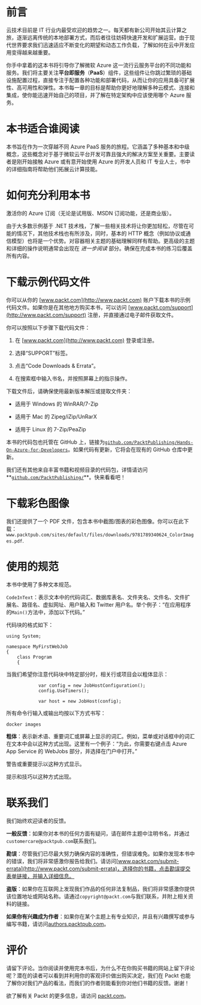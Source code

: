 # 前言

云技术目前是 IT 行业内最受欢迎的趋势之一。每天都有新公司开始其云计算之旅，逐渐远离传统的本地部署方式，而后者往往妨碍快速开发和扩展运营。由于现代世界要求我们迅速适应不断变化的期望和动态工作负载，了解如何在云中开发应用变得越来越重要。

你手中拿着的这本书将引导你了解微软 Azure 这一流行云服务平台的不同功能和服务。我们将主要关注**平台即服务**（**PaaS**）组件，这些组件让你跳过繁琐的基础设施配置过程，直接专注于配置各种功能和部署代码，从而让你的应用具备可扩展性、高可用性和弹性。本书每一章的目标是帮助你更好地理解多种云模式、连接和集成，使你能迅速开始自己的项目，并了解在特定架构中应该使用哪个 Azure 服务。

# 本书适合谁阅读

本书旨在作为一次穿越不同 Azure PaaS 服务的旅程。它涵盖了多种基本和中级概念，这些概念对于基于微软云平台开发可靠且强大的解决方案至关重要。主要读者是刚开始接触 Azure 或有意开始使用 Azure 的开发人员和 IT 专业人士，书中的详细指南将帮助他们拓展云计算技能。

# 如何充分利用本书

激活你的 Azure 订阅（无论是试用版、MSDN 订阅功能，还是商业版）。

由于大多数示例基于 .NET 技术栈，了解一些相关技术将让你更加轻松，尽管在可能的情况下，其他技术栈也有所涉及，同时，基本的 HTTP 概念（例如协议或通信模型）也将是一个优势。对容器相关主题的基础理解同样有帮助。更高级的主题和详细的操作说明通常会出现在 *进一步阅读* 部分。确保在完成本书的练习后覆盖所有内容。

# 下载示例代码文件

你可以从你的 [www.packt.com](http://www.packt.com) 账户下载本书的示例代码文件。如果你是在其他地方购买本书，可以访问 [www.packt.com/support](http://www.packt.com/support) 注册，并直接通过电子邮件获取文件。

你可以按照以下步骤下载代码文件：

1.  在 [www.packt.com](http://www.packt.com) 登录或注册。

1.  选择“SUPPORT”标签。

1.  点击“Code Downloads & Errata”。

1.  在搜索框中输入书名，并按照屏幕上的指示操作。

下载文件后，请确保使用最新版本解压或提取文件夹：

+   适用于 Windows 的 WinRAR/7-Zip

+   适用于 Mac 的 Zipeg/iZip/UnRarX

+   适用于 Linux 的 7-Zip/PeaZip

本书的代码包也托管在 GitHub 上，链接为[`github.com/PacktPublishing/Hands-On-Azure-for-Developers`](https://github.com/PacktPublishing/Hands-On-Azure-for-Developers)。如果代码有更新，它将会在现有的 GitHub 仓库中更新。

我们还有其他来自丰富书籍和视频目录的代码包，详情请访问**[`github.com/PacktPublishing/`](https://github.com/PacktPublishing/)**。快来看看吧！

# 下载彩色图像

我们还提供了一个 PDF 文件，包含本书中截图/图表的彩色图像。你可以在此下载：`www.packtpub.com/sites/default/files/downloads/9781789340624_ColorImages.pdf`.

# 使用的规范

本书中使用了多种文本规范。

`CodeInText`：表示文本中的代码词汇、数据库表名、文件夹名、文件名、文件扩展名、路径名、虚拟网址、用户输入和 Twitter 用户名。举个例子：“在应用程序的`Main()`方法中，添加以下代码。”

代码块的格式如下：

```
using System;

namespace MyFirstWebJob
{
    class Program
    {
```

当我们希望你注意代码块中特定部分时，相关行或项目会以粗体显示：

```
            var config = new JobHostConfiguration();
            config.UseTimers();

            var host = new JobHost(config);
```

所有命令行输入或输出均按以下方式书写：

```
docker images
```

**粗体**：表示新术语、重要词汇或屏幕上显示的词汇。例如，菜单或对话框中的词汇在文本中会以这种方式出现。这里有一个例子：“为此，你需要右键点击 Azure App Service 的 WebJobs 部分，并选择在门户中打开。”

警告或重要提示以这种方式显示。

提示和技巧以这种方式出现。

# 联系我们

我们始终欢迎读者的反馈。

**一般反馈**：如果你对本书的任何方面有疑问，请在邮件主题中注明书名，并通过`customercare@packtpub.com`联系我们。

**勘误**：尽管我们已尽最大努力确保内容的准确性，但错误难免。如果你发现本书中的错误，我们将非常感激你报告给我们。请访问[www.packt.com/submit-errata](http://www.packt.com/submit-errata)，选择你的书籍，点击勘误提交表单链接，并输入详细信息。

**盗版**：如果你在互联网上发现我们作品的任何非法复制品，我们将非常感激你提供该位置地址或网站名称。请通过`copyright@packt.com`与我们联系，并附上相关资料的链接。

**如果你有兴趣成为作者**：如果你在某个主题上有专业知识，并且有兴趣撰写或参与编写书籍，请访问[authors.packtpub.com](http://authors.packtpub.com/)。

# 评价

请留下评论。当你阅读并使用完本书后，为什么不在你购买书籍的网站上留下评论呢？潜在的读者可以看到并利用你的客观评价做出购买决定，我们在 Packt 也能了解你对我们产品的看法，而我们的作者则能看到你对他们书籍的反馈。谢谢！

欲了解有关 Packt 的更多信息，请访问 [packt.com](http://www.packt.com/)。
